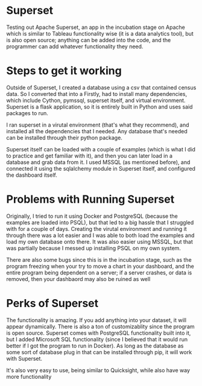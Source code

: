 # Superset
Testing out Apache Superset, an app in the incubation stage on Apache which is similar to Tableau functionality wise (it is a data analytics tool), but is also open source; anything can be added into the code, and the programmer can add whatever functionality they need.

# Steps to get it working
Outside of Superset, I created a database using a csv that contained census data. So I converted that into a 
Firstly, had to install many dependencies, which include Cython, pymssql, superset itself, and virtual environment. Superset is a flask application, so it is entirely built in Python and uses said packages to run.

I ran superset in a virutal environment (that's what they recommend), and installed all the dependencies that I needed. Any database that's needed can be installed through their python package.

Superset itself can be loaded with a couple of examples (which is what I did to practice and get familiar with it), and then you can later load in a database and grab data from it. I used MSSQL (as mentioned before), and connected it using the sqlalchemy module in Superset itself, and configured the dashboard itself.

# Problems with Running Superset
Originally, I tried to run it using Docker and PostgreSQL (because the examples are loaded into PSQL), but that led to a big hassle that I struggled with for a couple of days. Creating the virutal environment and running it through there was a lot easier and I was able to both load the examples and load my own database onto there. It was also easier using MSSQL, but that was partially because I messed up installing PSQL on my own system.

There are also some bugs since this is in the incubation stage, such as the program freezing when your try to move a chart in your dashboard, and the entire program being dependent on a server; if a server crashes, or data is removed, then your dashbaord may also be ruined as well

# Perks of Superset
The functionality is amazing. If you add anything into your dataset, it will appear dynamically. There is also a ton of customizablity since the program is open source. Superset comes with PostgreSQL functionality built into it, but I added Microsoft SQL functionality (since I believed that it would run better if I got the program to run in Docker). As long as the database as some sort of database plug in that can be installed through pip, it will work with Superset.

It's also very easy to use, being similar to Quicksight, while also have way more functionality
